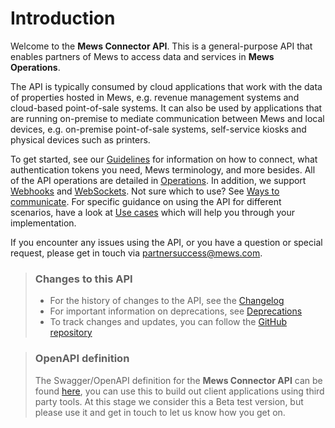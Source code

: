 # Introduction

Welcome to the __Mews Connector API__. This is a general-purpose API that enables partners of Mews to access data and services in __Mews Operations__.

The API is typically consumed by cloud applications that work with the data of properties hosted in Mews, e.g. revenue management systems and cloud-based point-of-sale systems.
It can also be used by applications that are running on-premise to mediate communication between Mews and local devices, e.g. on-premise point-of-sale systems, self-service kiosks and physical devices such as printers.

To get started, see our [Guidelines](guidelines/README.md) for information on how to connect, what authentication tokens you need, Mews terminology, and more besides.
All of the API operations are detailed in [Operations](operations/README.md). In addition, we support [Webhooks](webhooks/README.md) and [WebSockets](websockets/README.md).
Not sure which to use? See [Ways to communicate](guidelines/communicate.md).
For specific guidance on using the API for different scenarios, have a look at [Use cases](use-cases/README.md) which will help you through your implementation.

If you encounter any issues using the API, or you have a question or special request, please get in touch via [partnersuccess@mews.com](mailto://partnersuccess@mews.com).

> ### Changes to this API
> * For the history of changes to the API, see the [Changelog](changelog/)
> * For important information on deprecations, see [Deprecations](deprecations/)
> * To track changes and updates, you can follow the [GitHub repository](https://github.com/MewsSystems/gitbook-connector-api/tree/master)

> ### OpenAPI definition
> The Swagger/OpenAPI definition for the __Mews Connector API__ can be found [here](https://api.mews.com/Swagger/connector/swagger.yaml),
> you can use this to build out client applications using third party tools.
> At this stage we consider this a Beta test version, but please use it and get in touch to let us know how you get on.
